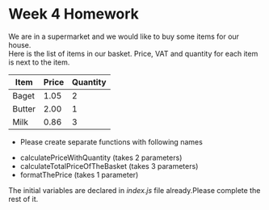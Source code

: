 # Week 4 Homework

We are in a supermarket and we would like to buy some items for our house.  
Here is the list of items in our basket. Price, VAT and quantity for each item is next to the item.

| Item | Price | Quantity
| --- | --- | ---
| Baget | 1.05 | 2
| Butter | 2.00 | 1
| Milk | 0.86 | 3
  
- Please create separate functions with following names
* calculatePriceWithQuantity (takes 2 parameters)
* calculateTotalPriceOfTheBasket (takes 3 parameters)
* formatThePrice (takes 1 parameter)

The initial variables are declared in *index.js* file already.Please complete the rest of it.
